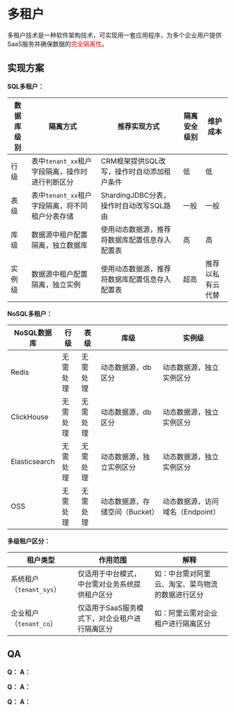 # 多租户
多租户技术是一种软件架构技术，可实现用一套应用程序，为多个企业用户提供SaaS服务并确保数据的<font color=red>完全隔离性</font>。

## 实现方案
**SQL多租户：**

|数据库级别	|隔离方式										|推荐实现方式									|隔离安全级别	|维护成本			|
|--			|--												|--												|--				|--					|
|行级		|表中`tenant_xx`租户字段隔离，操作时进行判断区分	|CRM框架提供SQL改写，操作时自动添加租户条件		|低				|低					|
|表级		|表中`tenant_xx`租户字段隔离，将不同租户分表存储	|ShardingJDBC分表，操作时自动改写SQL路由		|一般			|一般				|
|库级		|数据源中租户配置隔离，独立数据库				|使用动态数据源，推荐将数据库配置信息存入配置表	|高				|高					|
|实例级		|数据源中租户配置隔离，独立实例					|使用动态数据源，推荐将数据库配置信息存入配置表	|超高			|推荐以私有云代替	|

**NoSQL多租户：**

|NoSQL数据库	|行级		|表级		|库级							|实例级								|
|--				|--			|--			|--								|--									|
|Redis			|无需处理	|无需处理	|动态数据源，db区分				|动态数据源，独立实例区分			|
|ClickHouse		|无需处理	|无需处理	|动态数据源，db区分				|动态数据源，独立实例区分			|
|Elasticsearch	|无需处理	|无需处理	|动态数据源，独立实例区分		|动态数据源，独立实例区分			|
|OSS			|无需处理	|无需处理	|动态数据源，存储空间（Bucket）	|动态数据源，访问域名（Endpoint）	|

**多级租户区分：**

|租户类型					|作用范围										|解释										|
|--							|--												|--											|
|系统租户（`tenant_sys`）	|仅适用于中台模式，中台需对业务系统提供租户区分	|如：中台需对阿里云、淘宝、菜鸟物流的数据进行区分	|
|企业租户（`tenant_co`）	    |仅适用于SaaS服务模式下，对企业租户进行隔离区分	|如：阿里云需对企业租户进行隔离区分			|

## QA
**Q：**
**A：**

**Q：**
**A：**

**Q：**
**A：**
